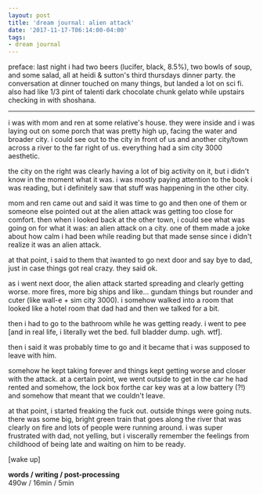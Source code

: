 ```yaml
---
layout: post
title: 'dream journal: alien attack'
date: '2017-11-17-T06:14:00-04:00'
tags:
- dream journal
--- 
```


preface: last night i had two beers (lucifer, black, 8.5%), two bowls of soup, and some salad, all at heidi & sutton's third thursdays dinner party. the conversation at dinner touched on many things, but landed a lot on sci fi. also had like 1/3 pint of talenti dark chocolate chunk gelato while upstairs checking in with shoshana. 

---

i was with mom and ren at some relative's house. they were inside and i was laying out on some porch that was pretty high up, facing the water and broader city. i could see out to the city in front of us and another city/town across a river to the far right of us. everything had a sim city 3000 aesthetic. 

the city on the right was clearly having a lot of big activity on it, but i didn't know in the moment what it was. i was mostly paying attention to the book i was reading, but i definitely saw that stuff was happening in the other city. 

mom and ren came out and said it was time to go and then one of them or someone else pointed out at the alien attack was getting too close for comfort. then when i looked back at the other town, i could see what was going on for what it was: an alien attack on a city. one of them made a joke about how calm i had been while reading but that made sense since i didn't realize it was an alien attack. 

at that point, i said to them that iwanted to go next door and say bye to dad, just in case things got real crazy. they said ok. 

as i went next door, the alien attack started spreading and clearly getting worse. more fires, more big ships and like... gundam things but rounder and cuter (like wall-e + sim city 3000). i somehow walked into a room that looked like a hotel room that dad had and then we talked for a bit. 

then i had to go to the bathroom while he was getting ready. i went to pee [and in real life, i literally wet the bed. full bladder dump. ugh. wtf].

then i said it was probably time to go and it became that i was supposed to leave with him. 

somehow he kept taking forever and things kept getting worse and closer with the attack. at a certain point, we went outside to get in the car he had rented and somehow, the lock box forthe car key was at a low battery (?!) and somehow that meant that we couldn't leave. 

at that point, i started freaking the fuck out. outside things were going nuts. there was some big, bright green train that goes along the river that was clearly on fire and lots of people were running around. i was super frustrated with dad, not yelling, but i viscerally remember the feelings from childhood of being late and waiting on him to be ready. 

[wake up]
<!-- hyperlink bank -->

**words / writing / post-processing**  
490w / 16min / 5min